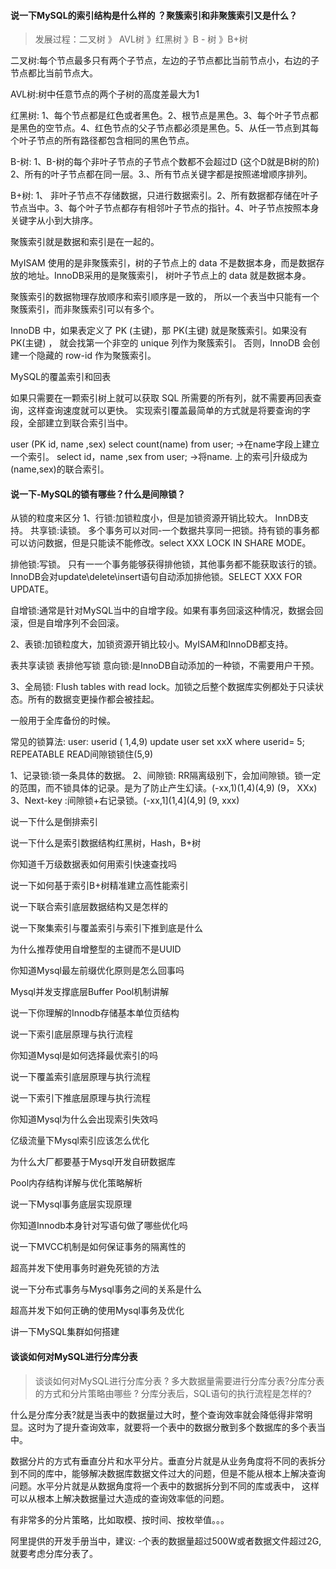 #### 说一下MySQL的索引结构是什么样的 ？聚簇索引和非聚簇索引又是什么？

> 发展过程：二叉树  》 AVL树 》红黑树 》B - 树 》B+树

二叉树:每个节点最多只有两个子节点，左边的子节点都比当前节点小，右边的子节点都比当前节点大。

AVL树:树中任意节点的两个子树的高度差最大为1

红黑树: 1、每个节点都是红色或者黑色。2、根节点是黑色。3、每个叶子节点都是黑色的空节点。4、红色节点的父子节点都必须是黑色。5、从任一节点到其每个叶子节点的所有路径都包含相同的黑色节点。

B-树: 1、B-树的每个非叶子节点的子节点个数都不会超过D (这个D就是B树的阶) 2、所有的叶子节点都在同一层。3.、所有节点关键字都是按照递增顺序排列。

B+树: 1、 非叶子节点不存储数据，只进行数据索引。2、所有数据都存储在叶子节点当中。3、每个叶子节点都存有相邻叶子节点的指针。4、叶子节点按照本身关键字从小到大排序。



聚簇索引就是数据和索引是在一起的。

MyISAM 使用的是非聚簇索引，树的子节点上的 data 不是数据本身，而是数据存放的地址。InnoDB采用的是聚簇索引， 树叶子节点上的 data 就是数据本身。

聚簇索引的数据物理存放顺序和索引顺序是一致的， 所以一个表当中只能有一个聚簇索引，而非聚簇索引可以有多个。

InnoDB 中，如果表定义了 PK (主键)，那 PK(主键) 就是聚簇索引。如果没有PK(主键) ， 就会找第一个非空的 unique 列作为聚簇索引。 否则，InnoDB 会创建一个隐藏的 row-id 作为聚簇索引。



MySQL的覆盖索引和回表

如果只需要在一颗索引树上就可以获取 SQL 所需要的所有列，就不需要再回表查询，这样查询速度就可以更快。
实现索引覆盖最简单的方式就是将要查询的字段，全部建立到联合索引当中。

user (PK id, name ,sex)
select count(name) from user; ->在name字段上建立一个索引。
select id，name ,sex from user; ->将name. 上的索弓|升级成为(name,sex)的联合索引。



#### 说一下-MySQL的锁有哪些？什么是间隙锁？



从锁的粒度来区分
1、行锁:加锁粒度小，但是加锁资源开销比较大。 InnDB支持。
共享锁:读锁。 多个事务可以对同-一个数据共享同一把锁。持有锁的事务都可以访问数据，但是只能读不能修改。select XXX LOCK IN SHARE MODE。

排他锁:写锁。 只有一一个事务能够获得排他锁，其他事务都不能获取该行的锁。InnoDB会对update\delete\insert语句自动添加排他锁。SELECT XXX FOR UPDATE。

自增锁:通常是针对MySQL当中的自增字段。如果有事务回滚这种情况，数据会回滚，但是自增序列不会回滚。

2、表锁:加锁粒度大，加锁资源开销比较小。MyISAM和InnoDB都支持。

表共享读锁
表排他写锁
意向锁:是InnoDB自动添加的一种锁，不需要用户干预。

3、全局锁: Flush tables with read lock。加锁之后整个数据库实例都处于只读状态。所有的数据变更操作都会被挂起。

一般用于全库备份的时候。


常见的锁算法: user: userid ( 1,4,9) update user set xxX where userid= 5; REPEATABLE READ间隙锁锁住(5,9)

1、记录锁:锁一条具体的数据。
2、间隙锁: RR隔离级别下，会加间隙锁。锁一定的范围，而不锁具体的记录。是为了防止产生幻读。(-xx,1)(1,4)(4,9) (9，
XXx)
3、Next-key :间隙锁+右记录锁。(-xx,1](1,4](4,9] (9, xxx)



说一下什么是倒排索引

说一下什么是索引数据结构红黑树，Hash，B+树

你知道千万级数据表如何用索引快速查找吗

说一下如何基于索引B+树精准建立高性能索引

说一下联合索引底层数据结构又是怎样的

说一下聚集索引与覆盖索引与索引下推到底是什么

为什么推荐使用自增整型的主键而不是UUID

你知道Mysql最左前缀优化原则是怎么回事吗

Mysql并发支撑底层Buffer Pool机制讲解

说一下你理解的Innodb存储基本单位页结构

说一下索引底层原理与执行流程

你知道Mysql是如何选择最优索引的吗

说一下覆盖索引底层原理与执行流程

说一下索引下推底层原理与执行流程

你知道Mysql为什么会出现索引失效吗

亿级流量下Mysql索引应该怎么优化

为什么大厂都要基于Mysql开发自研数据库

Pool内存结构详解与优化策略解析

说一下Mysql事务底层实现原理

你知道Innodb本身针对写语句做了哪些优化吗

说一下MVCC机制是如何保证事务的隔离性的

超高并发下使用事务时避免死锁的方法

说一下分布式事务与Mysql事务之间的关系是什么

超高并发下如何正确的使用Mysql事务及优化

讲一下MySQL集群如何搭建



#### 谈谈如何对MySQL进行分库分表

> 谈谈如何对MySQL进行分库分表 ? 多大数据量需要进行分库分表?分库分表的方式和分片策略由哪些 ? 分库分表后，SQL语句的执行流程是怎样的?

什么是分库分表?就是当表中的数据量过大时，整个查询效率就会降低得非常明显。这时为了提升查询效率，就要将一个表中的数据分散到多个数据库的多个表当中。

数据分片的方式有垂直分片和水平分片。垂直分片就是从业务角度将不同的表拆分到不同的库中，能够解决数据库数据文件过大的问题，但是不能从根本上解决查询问题。水平分片就是从数据角度将一个表中的数据拆分到不同的库或表中， 这样可以从根本上解决数据量过大造成的查询效率低的问题。

有非常多的分片策略，比如取模、按时间、按枚举值。。。 

阿里提供的开发手册当中，建议: -个表的数据量超过500W或者数据文件超过2G,就要考虑分库分表了。